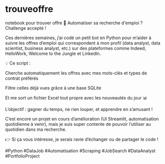 # trouveoffre
notebook pour trouver offre
🎯 Automatiser sa recherche d'emploi ? Challenge accepté !

Ces dernières semaines, j’ai codé un petit bot en Python pour m’aider à suivre les offres d’emploi qui correspondent à mon profil (data analyst, data scientist, business analyst, etc.) sur des plateformes comme Indeed, HelloWork, Welcome to the Jungle et LinkedIn.

💡 Ce script :

Cherche automatiquement les offres avec mes mots-clés et types de contrat préférés

Filtre celles déjà vues grâce à une base SQLite

Et me sort un fichier Excel tout propre avec les nouveautés du jour 📊

L’objectif : gagner du temps, ne rien louper, et apprendre en s’amusant !

C’est encore un projet en cours d’amélioration (UI Streamlit, automatisation quotidienne à venir), mais je suis super contente de pouvoir l’utiliser au quotidien dans ma recherche.

👉 Si ça vous intéresse, je serais ravie d’échanger ou de partager le code !

#Python #DataJob #Automatisation #Scraping #JobSearch #DataAnalyst #PortfolioProject
